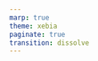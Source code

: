 ```yaml
---
marp: true
theme: xebia
paginate: true
transition: dissolve
---
```


<div class="container">
</div>